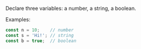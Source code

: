 Declare three variables: a number, a string, a boolean.

Examples:

```javascript
const n = 10;    // number
const s = 'Hi!'; // string
const b = true;  // boolean
```

